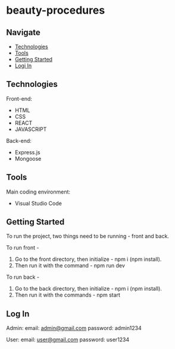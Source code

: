 # beauty-procedures

## Navigate

- [Technologies](#technologies)
- [Tools](#tools)
- [Getting Started](#getting-started)
- [Logi In](#log-in)

## Technologies

Front-end:
- HTML
- CSS
- REACT
- JAVASCRIPT
  
Back-end:
- Express.js
- Mongoose

## Tools

Main coding environment:
- Visual Studio Code

## Getting Started

To run the project, two things need to be running - front and back.

To run front - 

1. Go to the front directory, then initialize - npm i (npm install).
2. Then run it with the command - npm run dev

To run back -

1. Go to the back directory, then initialize - npm i (npm install).
2. Then run it with the commands - npm start


## Log In

Admin: 
 email: admin@gmail.com
 password: admin1234

User:
 email: user@gmail.com
 password: user1234